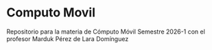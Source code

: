 # Computo Movil
Repositorio para la materia de Cómputo Móvil Semestre 2026-1 con el profesor Marduk Pérez de Lara Domínguez
